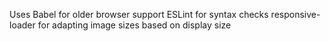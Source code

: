 Uses
Babel for older browser support
ESLint for syntax checks
responsive-loader for adapting image sizes based on display size